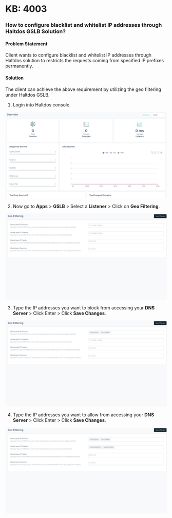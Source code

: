 # KB: 4003

### **How to configure blacklist and whitelist IP addresses through Haltdos GSLB Solution?**

#### **Problem Statement**

Client wants to configure blacklist and whitelist IP addresses through Haltdos solution to restricts the requests coming from specified IP prefixes permanently. 

#### **Solution**



The client can achieve the above requirement by utilizing the geo filtering under Haltdos GSLB.

1. Login into Haltdos console.

![​kb-4002](/img/gslb/v8/kb/kb_4002_overview.png)

2. Now go to **Apps** > **GSLB** > Select a **Listener** > Click on **Geo Filtering**.

![​kb-4002](/img/gslb/v8/kb/kb_4002_geo_filter.png)

3. Type the IP addresses you want to block from accessing your **DNS Server** > Click Enter > Click **Save Changes**.

![​kb-4002](/img/gslb/v8/kb/kb_4002_geo_conf.png)

4. Type the IP addresses you want to allow from accessing your **DNS Server** > Click Enter > Click **Save Changes**.

![​kb-4002](/img/gslb/v8/kb/kb_4002_geo_whitelisted.png)